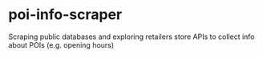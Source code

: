# poi-info-scraper
Scraping public databases and exploring retailers store APIs to collect info about POIs (e.g. opening hours)
